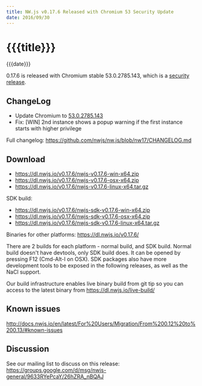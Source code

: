 ```yaml
---
title: NW.js v0.17.6 Released with Chromium 53 Security Update
date: 2016/09/30
---
```

# {{{title}}}
{{{date}}}

0.17.6 is released with Chromium stable 53.0.2785.143, which is a [security release](https://googlechromereleases.blogspot.com/2016/09/stable-channel-update-for-desktop_29.html).

## ChangeLog

- Update Chromium to [53.0.2785.143](https://googlechromereleases.blogspot.com/2016/09/stable-channel-update-for-desktop_29.html)
- Fix: [WIN] 2nd instance shows a popup warning if the first instance starts with higher privilege

Full changelog: https://github.com/nwjs/nw.js/blob/nw17/CHANGELOG.md

## Download 

* https://dl.nwjs.io/v0.17.6/nwjs-v0.17.6-win-x64.zip 
* https://dl.nwjs.io/v0.17.6/nwjs-v0.17.6-osx-x64.zip 
* https://dl.nwjs.io/v0.17.6/nwjs-v0.17.6-linux-x64.tar.gz 

SDK build: 
* https://dl.nwjs.io/v0.17.6/nwjs-sdk-v0.17.6-win-x64.zip 
* https://dl.nwjs.io/v0.17.6/nwjs-sdk-v0.17.6-osx-x64.zip 
* https://dl.nwjs.io/v0.17.6/nwjs-sdk-v0.17.6-linux-x64.tar.gz 

Binaries for other platforms: https://dl.nwjs.io/v0.17.6/ 

There are 2 builds for each platform - normal build, and SDK build. Normal build doesn't have devtools, only SDK build does. lt can be opened by pressing F12 (Cmd-Alt-I on OSX). SDK packages also have more development tools to be exposed in the following releases, as well as the NaCl support.

Our build infrastructure enables live binary build from git tip so you can access to the latest binary from https://dl.nwjs.io/live-build/ 

## Known issues 
 
http://docs.nwjs.io/en/latest/For%20Users/Migration/From%200.12%20to%200.13/#known-issues

## Discussion

See our mailing list to discuss on this release: https://groups.google.com/d/msg/nwjs-general/9633RYePcaY/26hZRA_nBQAJ
